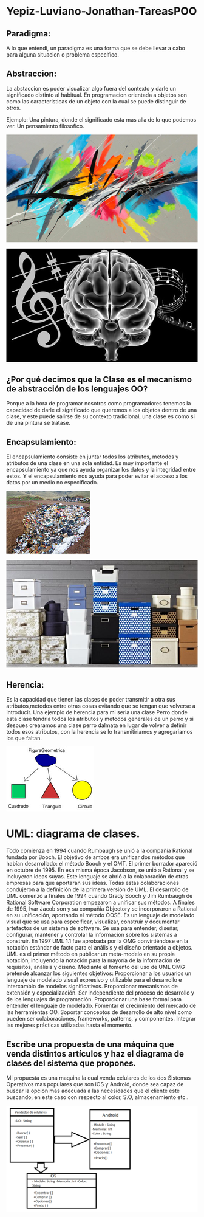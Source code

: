 # Yepiz-Luviano-Jonathan-TareasPOO

## Paradigma: 
A lo que entendi, un paradigma es una forma que se debe llevar a cabo para alguna situacion o problema especifico.

## Abstraccion:
La abstaccion es poder visualizar algo fuera del contexto y darle un significado distinto al habitual. En programacion orientada a objetos son como las caracteristicas de un objeto con la cual se puede distinguir de otros.

Ejemplo: Una pintura, donde el significado esta mas alla de lo que podemos ver.
Un pensamiento filosofico.

![Sin ecapsulamiento](./Imagenes/cuadro.jpg)

![Sin ecapsulamiento](./Imagenes/Pensamiento.jpg)

## ¿Por qué decimos que la Clase es el mecanismo de abstracción de los lenguajes OO? 
Porque a la hora de programar nosotros como programadores tenemos la capacidad de darle el significado que queremos a los objetos dentro de una clase, y este puede salirse de su contexto tradicional, una clase es como si de una pintura se tratase.

## Encapsulamiento:
El encapsulamiento consiste en juntar todos los atributos, metodos y atributos de una clase en una sola entidad. Es muy importante el encapsulamiento ya que nos ayuda organizar los datos y la integridad entre estos. Y el encapsulamiento nos ayuda para poder evitar el acceso a los datos por un medio no especificado.


![Sin ecapsulamiento](./Imagenes/Sin_encapsulamiento.jpg)

![Con encapsulamiento](./Imagenes/Objetos.jpg)


## Herencia:
Es la capacidad que tienen las clases de poder transmitir a otra sus atributos,metodos entre otras cosas evitando que se tengan que volverse a introducir. Una ejemplo de herencia para mi seria una clase Perro donde esta clase tendria todos los atributos y metodos generales de un perro y si despues crearamos una clase perro dalmata en lugar de volver a definir todos esos atributos, con la herencia se lo transmitiriamos y agregariamos los que faltan.

![](./Imagenes/Herencia.jpg)

# UML: diagrama de clases.
Todo comienza en 1994 cuando Rumbaugh se unió a la compañía Rational fundada por Booch. El objetivo de ambos era unificar dos métodos que habían desarrollado: el método Booch y el OMT. 
El primer borrador apareció en octubre de 1995. En esa misma época Jacobson, se unió a Rational y se incluyeron ideas suyas. Este lenguaje se abrió a la colaboración de otras empresas para que aportaran sus ideas. Todas estas colaboraciones condujeron a la definición de la primera versión de UML. 
El desarrollo de UML comenzó a finales de 1994 cuando Grady Booch y Jim Rumbaugh de Rational Software Corporation empezaron a unificar sus métodos. A finales de 1995, Ivar Jacob son y su compañía Objectory se incorporaron a Rational en su unificación, aportando el método OOSE.
Es un lenguaje de modelado visual que se usa para especificar, visualizar, construir y documentar artefactos de un sistema de software. Se usa para entender, diseñar, configurar, mantener y controlar la información sobre los sistemas a construir.
En 1997 UML 1.1 fue aprobada por la OMG convirtiéndose en la notación estándar de facto para el análisis y el diseño orientado a objetos.
UML es el primer método en publicar un meta-modelo en su propia notación, incluyendo la notación para la mayoría de la información de requisitos, análisis y diseño.
Mediante el fomento del uso de UML OMG pretende alcanzar los siguientes objetivos:
Proporcionar a los usuarios un lenguaje de modelado visual expresivo y utilizable para el desarrollo e intercambio de modelos significativos.
Proporcionar mecanismos de extensión y especialización.
Ser independiente del proceso de desarrollo y de los lenguajes de programación.
Proporcionar una base formal para entender el lenguaje de modelado.
Fomentar el crecimiento del mercado de las herramientas OO.
Soportar conceptos de desarrollo de alto nivel como pueden ser colaboraciones, frameworks, patterns, y componentes.
Integrar las mejores prácticas utilizadas hasta el momento.

## Escribe una propuesta de una máquina que venda distintos artículos y haz el diagrama de clases del sistema que propones. 
Mi propuesta es una maquina la cual venda celulares de los dos Sistemas Operativos mas populares que son iOS y Android, donde sea capaz de buscar la opcion mas adecuada a las necesidades que el cliente este buscando, en este caso con respecto al color, S.O, almacenamiento etc..

![Diagrama](./Imagenes/Diagrama.png)

